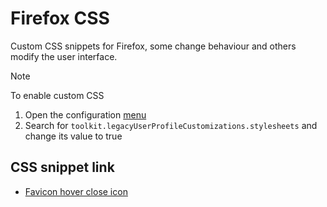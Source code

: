 # Firefox CSS

Custom CSS snippets for Firefox, some change behaviour and others modify the user interface.

> [!NOTE]
> To enable custom CSS
>
> 1. Open the configuration [menu](about:config)
> 2. Search for `toolkit.legacyUserProfileCustomizations.stylesheets` and change its value to true

## CSS snippet link

- [Favicon hover close icon](./Favicon/favicon-tabclose-animated.css)
